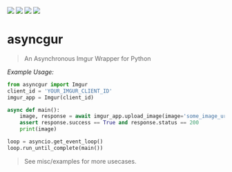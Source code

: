 [![](https://img.shields.io/pypi/v/asyncgur.svg)](https://pypi.org/project/asyncgur/) [![](https://img.shields.io/pypi/dm/asyncgur.svg?style=plastic)](https://pypi.org/project/asyncgur/) [![](https://img.shields.io/github/license/Dyleee/asyncgur.svg?style=plastic)](https://pypi.org/project/asyncgur/) [![](https://img.shields.io/github/stars/Dyleee/asyncgur.svg?style=plastic)](https://pypi.org/project/asyncgur/)

# asyncgur

> An Asynchronous Imgur Wrapper for Python


*Example Usage:* 
```python
from asyncgur import Imgur
client_id = 'YOUR_IMGUR_CLIENT_ID'
imgur_app = Imgur(client_id)

async def main():
    image, response = await imgur_app.upload_image(image='some_image_url_or_bytes')
    assert response.success == True and response.status == 200
    print(image)

loop = asyncio.get_event_loop()
loop.run_until_complete(main())
```

> See misc/examples for more usecases.